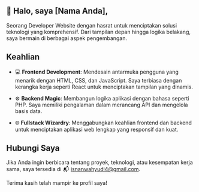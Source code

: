 ## 👋 Halo, saya [Nama Anda], 
Seorang Developer Website dengan hasrat untuk menciptakan solusi teknologi yang komprehensif. Dari tampilan depan hingga logika belakang, saya bermain di berbagai aspek pengembangan.

## Keahlian

- 💻 **Frontend Development**: Mendesain antarmuka pengguna yang menarik dengan HTML, CSS, dan JavaScript. Saya terbiasa dengan kerangka kerja seperti React untuk menciptakan tampilan yang dinamis.

- ⚙️ **Backend Magic**: Membangun logika aplikasi dengan bahasa seperti PHP. Saya memiliki pengalaman dalam merancang API dan mengelola basis data.

- 🌐 **Fullstack Wizardry**: Menggabungkan keahlian frontend dan backend untuk menciptakan aplikasi web lengkap yang responsif dan kuat.


## Hubungi Saya

Jika Anda ingin berbicara tentang proyek, teknologi, atau kesempatan kerja sama, saya tersedia di 📬 [isnanwahyudi4@gmail.com](mailto:isnanwahyudi4@gmail.com).

Terima kasih telah mampir ke profil saya!
